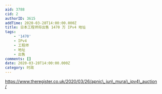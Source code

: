 ```yaml
---
aid: 3788
cid: 2
authorID: 3615
addTime: 2020-03-28T14:00:00.000Z
title: 日本工程师将出售 1470 万 IPv4 地址
tags:
    - '1470'
    - IPv4
    - 工程师
    - 地址
    - 出售
comments: []
date: 2020-03-28T14:00:00.000Z
category: 时政
---
```


https://www.theregister.co.uk/2020/03/26/apnic\_jun\_murai\_ipv4\_auction/
